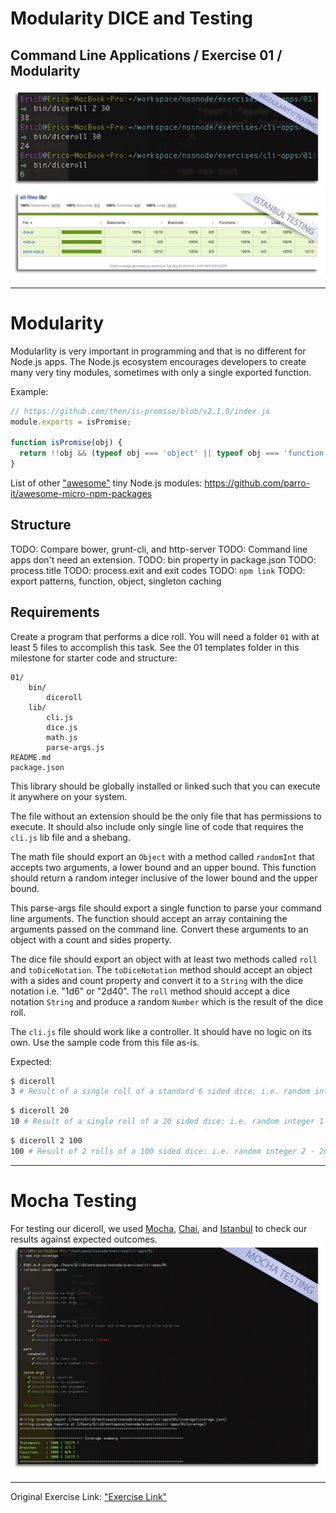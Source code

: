 # Modularity DICE and Testing
## Command Line Applications / Exercise 01 / Modularity

![Modularity](modularityScrn.jpg?raw=true "Modularity Screenshot")   
![Istanbul Testing](istanbulScrn.jpg?raw=true "Istanbul Testing Screenshot")
***

# Modularity  

Modularlity is very important in programming and that is no different for
Node.js apps.  The Node.js ecosystem encourages developers to create many very
tiny modules, sometimes with only a single exported function.

Example:

```js
// https://github.com/then/is-promise/blob/v2.1.0/index.js
module.exports = isPromise;

function isPromise(obj) {
  return !!obj && (typeof obj === 'object' || typeof obj === 'function') && typeof obj.then === 'function';
}
```

List of other ["awesome"](https://github.com/sindresorhus/awesome) tiny
Node.js modules: https://github.com/parro-it/awesome-micro-npm-packages

## Structure

TODO: Compare bower, grunt-cli, and http-server
TODO: Command line apps don't need an extension.
TODO: bin property in package.json
TODO: process.title
TODO: process.exit and exit codes
TODO: `npm link`
TODO: export patterns, function, object, singleton caching

## Requirements

Create a program that performs a dice roll. You will need a folder `01` with at
least 5 files to accomplish this task. See the 01 templates folder in this
milestone for starter code and structure:

```
01/
    bin/
        diceroll
    lib/
        cli.js
        dice.js
        math.js
        parse-args.js
README.md
package.json
```

This library should be globally installed or linked such that you can execute it
anywhere on your system.

The file without an extension should be the only file that has permissions to
execute. It should also include only single line of code that requires the
`cli.js` lib file and a shebang.

The math file should export an `Object` with a method called `randomInt` that
accepts two arguments, a lower bound and an upper bound. This function
should return a random integer inclusive of the lower bound and the upper bound.

This parse-args file should export a single function to parse your command line
arguments. The function should accept an array containing the arguments passed
on the command line. Convert these arguments to an object with a count and sides
property.

The dice file should export an object with at least two methods called
`roll` and `toDiceNotation`. The `toDiceNotation` method should accept
an object with a sides and count property and convert it to a `String`
with the dice notation i.e. "1d6" or "2d40". The `roll` method should
accept a dice notation `String` and produce a random `Number` which is
the result of the dice roll.

The `cli.js` file should work like a controller. It should have no logic
on its own. Use the sample code from this file as-is.

Expected:

```bash
$ diceroll
3 # Result of a single roll of a standard 6 sided dice: i.e. random integer 1 - 6
```

```bash
$ diceroll 20
10 # Result of a single roll of a 20 sided dice: i.e. random integer 1 - 20
```

```bash
$ diceroll 2 100
100 # Result of 2 rolls of a 100 sided dice: i.e. random integer 2 - 200
```  

***

# Mocha Testing
For testing our diceroll, we used [Mocha](https://mochajs.org/), [Chai](http://chaijs.com/), and [Istanbul](https://github.com/gotwarlost/istanbul) to check our results against expected outcomes.
![Mocha Testing](mochaScrn.jpg?raw=true "Mocha Testing Screenshot") 

***

Original Exercise Link:
["Exercise Link"](https://github.com/nashville-software-school/node-milestones/blob/master/02-command-line-applications/exercises/01-modularity.md)
